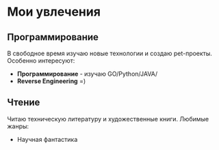 # Мои увлечения

## Программирование

В свободное время изучаю новые технологии и создаю pet-проекты. Особенно интересуют:

- **Программирование** - изучаю GO/Python/JAVA/
- **Reverse Engineering** =)

## Чтение

Читаю техническую литературу и художественные книги. Любимые жанры:
- Научная фантастика
